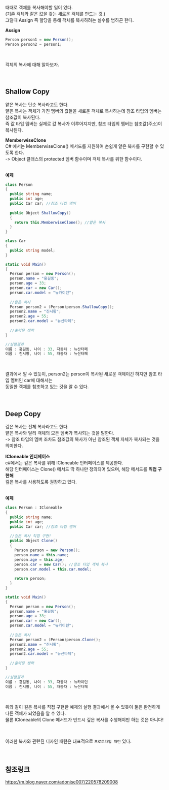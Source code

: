 때때로 객체를 복사해야할 일이 있다.<br>
(기존 객체와 같은 값을 갖는 새로운 객체를 만드는 것.)<br>
그럴때 Assign 즉 할당을 통해 객체를 복사하려는 실수를 범하곤 한다.<br>

**Assign**<br>
```c#
Person person1 = new Person();
Person person2 = person1;
```
<br>

객체의 복사에 대해 알아보자.<br>
<br>
<br>

## Shallow Copy
얕은 복사는 단순 복사라고도 한다.<br>
얕은 복사는 객체가 가진 멤버의 값들을 새로운 객체로 복사하는데 참조 타입의 멤버는 참조값이 복사된다.<br>
즉 값 타입 멤버는 실제로 값 복사가 이루어지지만, 참조 타입의 멤버는 참조값(주소)이 복사된다.<br>

**MemberwiseClone**<br>
C# 에서는 MemberwiseClone() 메서드를 지원하여 손쉽게 얕은 복사를 구현할 수 있도록 한다.<br>
-> Object 클래스의 protected 멤버 함수이며 객체 복사를 위한 함수이다.<br>
<br>

**예제**<br>
```c#
class Person
{
  public string name;
  public int age;
  public Car car; //참조 타입 멤버
  
  public Object ShallowCopy()
  {
    return this.MemberwiseClone(); //얕은 복사
  }
}

class Car
{
  public string model;
}

static void Main()
{
  Person person = new Person();
  person.name = "홍길동";
  person.age = 33;
  person.car = new Car();
  person.car.model = "뉴카이런";
  
  //얕은 복사
  Person person2 = (Person)person.ShallowCopy();
  person2.name = "진시황";
  person2.age = 55;
  person2.car.model = "뉴산타페";
  
  //출력문 생략
}

//실행결과
이름 : 홍길동, 나이 : 33, 자동차 : 뉴산타페
이름 : 진시황, 나이 : 55, 자동차 : 뉴산타페
```
<br>

결과에서 알 수 있듯이, person2는 person이 복사된 새로운 객체이긴 하지만 참조 타입 멤버인 car에 대해서는<br>
동일한 객체를 참조하고 있는 것을 알 수 있다.<br>
<br>
<br>

## Deep Copy
깊은 복사는 전체 복사라고도 한다.<br>
얕은 복사와 달리 객체의 모든 멤버가 복사되는 것을 말한다.<br>
-> 참조 타입의 멤버 조차도 참조값의 복사가 아닌 참조된 객체 자체가 복사되는 것을 의미한다.<br>

**ICloneable 인터페이스**<br>
c#에서는 깊은 복사를 위해 ICloneable 인터페이스를 제공한다.<br>
해당 인터페이스는 Clone() 메서드 딱 하나만 정의되어 있으며, 해당 메서드를 **직접 구현해**<br>
깊은 복사를 사용하도록 권장하고 있다.<br>
<br>

**예제**<br>
```c#
class Person : ICloneable
{
  public string name;
  public int age;
  public Car car; //참조 타입 멤버
  
  //깊은 복사 직접 구현!
  public Object Clone()
  {
    Person person = new Person();
    person.name = this.name;
    person.age = this.age;
    person.car = new Car(); //참조 타입 객체 복사
    person.car.model = this.car.model;
    
    return person;
  }
}

static void Main()
{
  Person person = new Person();
  person.name = "홍길동";
  person.age = 33;
  person.car = new Car();
  person.car.model = "뉴카이런";
  
  //깊은 복사
  Person person2 = (Person)person.Clone();
  person2.name = "진시황";
  person2.age = 55;
  person2.car.model = "뉴산타페";
  
  //출력문 생략
}

//실행결과
이름 : 홍길동, 나이 : 33, 자동차 : 뉴카이런
이름 : 진시황, 나이 : 55, 자동차 : 뉴산타페
```
<br>

위와 같이 깊은 복사를 직접 구현한 예제의 실행 결과에서 볼 수 있듯이 둘은 완전하게 다른 객체가 되었음을 알 수 있다.<br>
물론 ICloneable의 Clone 메서드가 반드시 깊은 복사를 수행해야만 하는 것은 아니다!<br>
<br>
<br>

이러한 복사와 관련된 디자인 패턴은 대표적으로 `프로토타입 패턴` 있다.<br>
<br>
<br>

## 참조링크
https://m.blog.naver.com/adonise007/220578209008<br>

